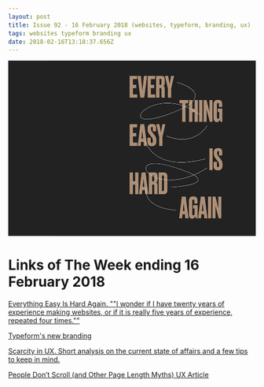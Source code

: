 ```yaml
---
layout: post
title: Issue 92 - 16 February 2018 (websites, typeform, branding, ux)
tags: websites typeform branding ux
date: 2018-02-16T13:18:37.656Z
---
```

![Everything Easy Is Hard Again](/assets/uploads/issue-92.jpg "Everything Easy Is Hard Again")

# Links of The Week ending 16 February 2018

<a href="https://frankchimero.com/writing/everything-easy-is-hard-again/" target="_blank">Everything Easy Is Hard Again. ""I wonder if I have twenty years of experience making websites, or if it is really five years of experience, repeated four times.""</a>

<a href="https://www.typeform.com" target="_blank">Typeform's new branding</a>

<a href="https://uxdesign.cc/scarcity-in-ux-the-psychological-bias-that-became-the-norm-3e666b749a9a" target="_blank">Scarcity in UX. Short analysis on the current state of affairs and a few tips to keep in mind.</a>

<a href="https://uxplanet.org/people-dont-scroll-and-other-page-length-myths-c7ca720a0595" target="_blank">People Don’t Scroll (and Other Page Length Myths) UX Article</a>